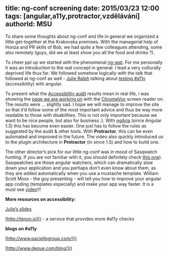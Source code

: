 title: ng-conf screening
date: 2015/03/23 12:00
tags: [angular,a11y,protractor,vzdělávání]
authorId: MSU
---

To share some thoughts about ng-conf and life in general we organized a little get-together at the Krakovska premises. With the managerial help of Honza and PR skills of Bob, we had quite a few colleagues attending, some also remotely (guys, did we at least show you all the food and drinks ?).

<!-- more -->

To cheer ppl up we started with the phenomenal [ng-wat](https://www.youtube.com/watch?v=M_Wp-2XA9ZU). For me personally it was an introduction to the wat concept in general. I lead a very culturally deprived life thus far. We followed somehow logically with the talk that followed at ng-conf as well - [Julie Ralph](https://twitter.com/SomeJulie) talking about [testing #a11y](https://www.youtube.com/watch?v=_2Pt6Xx94Bc) (accessibility) with angular.

To present what the [Accessibility audit](https://chrome.google.com/webstore/detail/accessibility-developer-t/fpkknkljclfencbdbgkenhalefipecmb?hl=en) results mean in real life, i was showing the [page we are working on](http://recipes-plus.co.uk/) with the [ChromeVox](https://chrome.google.com/webstore/detail/chromevox/kgejglhpjiefppelpmljglcjbhoiplfn?hl=en) screen reader on. The results were … slightly sad. I hope we will manage to improve the site so that it’d follow some of the most important advice and thus be way more readable to those with disabilities. This is not only important because we want to be nice people, but also for business :). With [ngAria](https://docs.angularjs.org/api/ngAria) (since Angular 1.3) this has become even easier. One just has to follow the rules as suggested by the audit & other tools. With **Protractor**, this can be even automated and improved in the future. The video also quickly introduced us to the plugin architecture in **Protractor** (in since 1.5) and how to build one.

The other director’s pick for our little ng-conf was in mood of Sasqwatch hunting. If you are not familiar with it, you should definitely check [this one](https://www.youtube.com/watch?v=wbcJfg-d5nI&list=PLOETEcp3DkCoNnlhE-7fovYvqwVPrRiY7&index=16)). Sasqwatches are those angular watchers, which can dramatically slow down your application and you perhaps don’t even know about them, as they are added automatically when you use a mustache template. William Scott Moss - the guy presenting - will tell you how to improve your angular app coding (templates especially) and make your app way faster. It is a must see [video](https://www.youtube.com/watch?v=wbcJfg-d5nI&list=PLOETEcp3DkCoNnlhE-7fovYvqwVPrRiY7&index=16)!!!

**More resources on accessibility:**

[Julie’s slides](http://t.co/7ZSnfszIuV)

[http://tenon.io]() - a service that provides more #a11y checks

**blogs on #a11y**

[http://www.paciellogroup.com/]()

[http://www.deque.com/blog/]()
